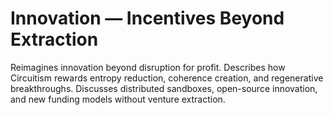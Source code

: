 # Innovation — Incentives Beyond Extraction

Reimagines innovation beyond disruption for profit. Describes how Circuitism rewards entropy reduction, coherence creation, and regenerative breakthroughs. Discusses distributed sandboxes, open-source innovation, and new funding models without venture extraction.
